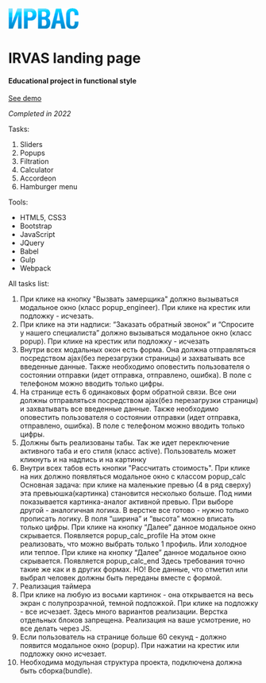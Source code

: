 ![Логотип проекта](/dist/assets/img/header/logo.png)

# IRVAS landing page

#### Educational project in functional style

[See demo](https://polyvit.github.io/IRVAS/)

_Completed in 2022_

Tasks:

1. Sliders
1. Popups
1. Filtration
1. Calculator
1. Accordeon
1. Hamburger menu

Tools:

- HTML5, CSS3
- Bootstrap
- JavaScript
- JQuery
- Babel
- Gulp
- Webpack

All tasks list:

1. При клике на кнопку "Вызвать замерщика" должно вызываться модальное окно (класс popup_engineer). При клике на крестик или подложку - исчезать.
1. При клике на эти надписи: “Заказать обратный звонок” и “Спросите у нашего специалиста” должно вызываться модальное окно (класс popup). При клике на крестик или подложку - исчезать
1. Внутри всех модальных окон есть форма. Она должна отправляться посредством ajax(без перезагрузки страницы) и захватывать все введенные данные. Также необходимо оповестить пользователя о состоянии отправки (идет отправка, отправлено, ошибка). В поле с телефоном можно вводить только цифры.
1. На странице есть 6 одинаковых форм обратной связи. Все они должны отправляться посредством ajax(без перезагрузки страницы) и захватывать все введенные данные. Также необходимо оповестить пользователя о состоянии отправки (идет отправка, отправлено, ошибка). В поле с телефоном можно вводить только цифры.
1. Должны быть реализованы табы. Так же идет переключение активного таба и его стиля (класс active). Пользователь может кликнуть и на надпись и на картинку
1. Внутри всех табов есть кнопки "Рассчитать стоимость". При клике на них должно появляться модальное окно с классом popup_calc
   Основная задача: при клике на маленькие превью (4 в ряд сверху) эта превьюшка(картинка) становится несколько больше. Под ними показывается картинка-аналог активной превью. При выборе другой - аналогичная логика. В верстке все готово - нужно только прописать логику.
   В поля “ширина” и “высота” можно вписать только цифры.
   При клике на кнопку “Далее” данное модальное окно скрывается. Появляется popup_calc_profile
   На этом окне реализовать, что можно выбрать только 1 профиль. Или холодное или теплое.
   При клике на кнопку “Далее” данное модальное окно скрывается. Появляется popup_calc_end
   Здесь требования точно такие же как и в других формах. НО! Все данные, что отметил или выбрал человек должны быть переданы вместе с формой.
1. Реализация таймера
1. При клике на любую из восьми картинок - она открывается на весь экран с полупрозрачной, темной подложкой.
   При клике на подложку - все исчезает.
   Здесь много вариантов реализации. Верстка отдельных блоков запрещена. Реализация на ваше усмотрение, но все делать через JS.
1. Если пользователь на странице больше 60 секунд - должно появится модальное окно (popup). При нажатии на крестик или подложку окно исчезает.
1. Необходима модульная структура проекта, подключена должна быть сборка(bundle).
